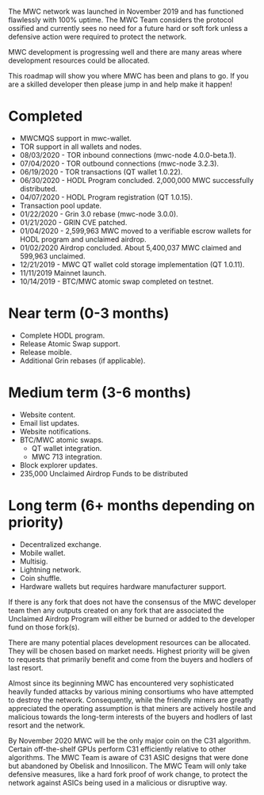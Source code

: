 The MWC network was launched in November 2019 and has functioned flawlessly with 100% uptime. The MWC Team considers the protocol ossified and currently sees no need for a future hard or soft fork unless a defensive action were required to protect the network.

MWC development is progressing well and there are many areas where development resources could be allocated.

This roadmap will show you where MWC has been and plans to go. If you are a skilled developer then please jump in and help make it happen!

# Completed
- MWCMQS support in mwc-wallet.
- TOR support in all wallets and nodes.
- 08/03/2020 - TOR inbound connections (mwc-node 4.0.0-beta.1).
- 07/04/2020 - TOR outbound connections (mwc-node 3.2.3).
- 06/19/2020 - TOR transactions (QT wallet 1.0.22).
- 06/30/2020 - HODL Program concluded. 2,000,000 MWC successfully distributed.
- 04/07/2020 - HODL Program registration (QT 1.0.15).
- Transaction pool update.
- 01/22/2020 - Grin 3.0 rebase (mwc-node 3.0.0).
- 01/21/2020 - GRIN CVE patched.
- 01/04/2020 - 2,599,963 MWC moved to a verifiable escrow wallets for HODL program and unclaimed airdrop.
- 01/02/2020 Airdrop concluded. About 5,400,037 MWC claimed and 599,963 unclaimed.
- 12/21/2019 - MWC QT wallet cold storage implementation (QT 1.0.11).
- 11/11/2019 Mainnet launch.
- 10/14/2019 - BTC/MWC atomic swap completed on testnet.

# Near term (0-3 months)
- Complete HODL program.
- Release Atomic Swap support.
- Release moible.
- Additional Grin rebases (if applicable).

# Medium term (3-6 months)
- Website content.
- Email list updates.
- Website notifications.
- BTC/MWC atomic swaps.
  - QT wallet integration.
  - MWC 713 integration.
- Block explorer updates.
- 235,000 Unclaimed Airdrop Funds to be distributed

# Long term (6+ months depending on priority)
- Decentralized exchange.
- Mobile wallet.
- Multisig.
- Lightning network.
- Coin shuffle.
- Hardware wallets but requires hardware manufacturer support.

If there is any fork that does not have the consensus of the MWC developer team then any outputs created on any fork that are associated the Unclaimed Airdrop Program will either be burned or added to the developer fund on those fork(s).

There are many potential places development resources can be allocated. They will be chosen based on market needs. Highest priority will be given to requests that primarily benefit and come from the buyers and hodlers of last resort.

Almost since its beginning MWC has encountered very sophisticated heavily funded attacks by various mining consortiums who have attempted to destroy the network. Consequently, while the friendly miners are greatly appreciated the operating assumption is that miners are actively hostile and malicious towards the long-term interests of the buyers and hodlers of last resort and the network.

By November 2020 MWC will be the only major coin on the C31 algorithm. Certain off-the-shelf GPUs perform C31 efficiently relative to other algorithms. The MWC Team is aware of C31 ASIC designs that were done but abandoned by Obelisk and Innosilicon. The MWC Team will only take defensive measures, like a hard fork proof of work change, to protect the network against ASICs being used in a malicious or disruptive way.
